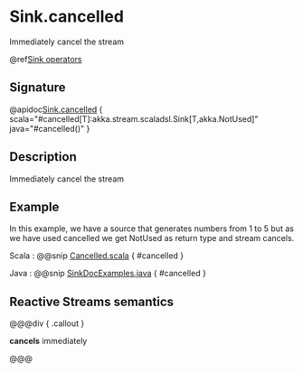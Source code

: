 # Sink.cancelled

Immediately cancel the stream

@ref[Sink operators](../index.md#sink-operators)

## Signature

@apidoc[Sink.cancelled](Sink$) { scala="#cancelled[T]:akka.stream.scaladsl.Sink[T,akka.NotUsed]" java="#cancelled()" }


## Description

Immediately cancel the stream

## Example

In this example, we have a source that generates numbers from 1 to 5 but as we have used cancelled we get NotUsed as return type and stream cancels.

Scala
:   @@snip [Cancelled.scala](/akka-docs/src/test/scala/docs/stream/operators/sink/Cancelled.scala) { #cancelled }

Java
:   @@snip [SinkDocExamples.java](/akka-docs/src/test/java/jdocs/stream/operators/SinkDocExamples.java) { #cancelled }

## Reactive Streams semantics

@@@div { .callout }

**cancels** immediately

@@@


